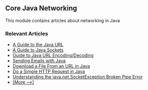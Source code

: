 ## Core Java Networking

This module contains articles about networking in Java

### Relevant Articles

- [A Guide to the Java URL](http://www.baeldung.com/java-url)
- [A Guide to Java Sockets](http://www.baeldung.com/a-guide-to-java-sockets)
- [Guide to Java URL Encoding/Decoding](http://www.baeldung.com/java-url-encoding-decoding)
- [Sending Emails with Java](https://www.baeldung.com/java-email)
- [Download a File From an URL in Java](https://www.baeldung.com/java-download-file)
- [Do a Simple HTTP Request in Java](https://www.baeldung.com/java-http-request)
- [Understanding the java.net.SocketException Broken Pipe Error](https://www.baeldung.com/java-socketexception-broken-pipe-error)
- [[More -->]](/core-java-modules/core-java-networking-2)
